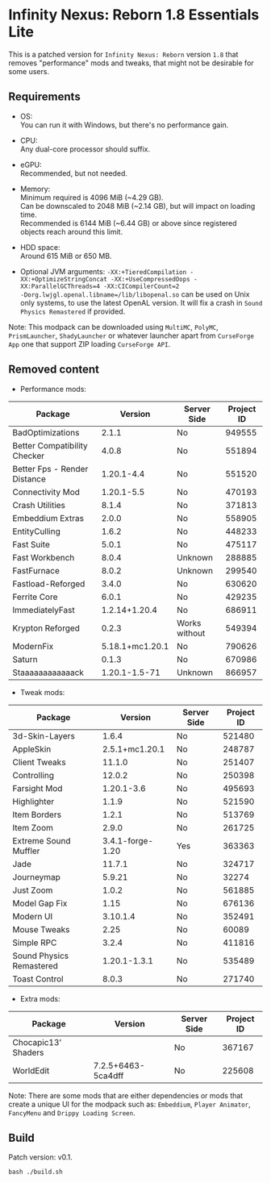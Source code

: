 Infinity Nexus: Reborn 1.8 Essentials Lite
==========================================

This is a patched version for `Infinity Nexus: Reborn` version `1.8` that removes "performance" mods and tweaks,
that might not be desirable for some users.

Requirements
------------

- OS:<br>
  You can run it with Windows, but there's no performance gain.

- CPU:<br>
  Any dual-core processor should suffix.

- eGPU:<br>
  Recommended, but not needed.

- Memory:<br>
  Minimum required is 4096 MiB (~4.29 GB).<br>
  Can be downscaled to 2048 MiB (~2.14 GB), but will impact on loading time.<br>
  Recommended is 6144 MiB (~6.44 GB) or above since registered objects reach around this limit.

- HDD space:<br>
  Around 615 MiB or 650 MB.

- Optional JVM arguments:
  `-XX:+TieredCompilation -XX:+OptimizeStringConcat -XX:+UseCompressedOops -XX:ParallelGCThreads=4 -XX:CICompilerCount=2`<br>
  `-Dorg.lwjgl.openal.libname=/lib/libopenal.so` can be used on Unix only systems, to use the latest OpenAL version. It will fix a crash in `Sound Physics Remastered` if provided.

Note: This modpack can be downloaded using `MultiMC`, `PolyMC`, `PrismLauncher`, `ShadyLauncher`
or whatever launcher apart from `CurseForge App` one that support ZIP loading `CurseForge API`.

Removed content
---------------

- Performance mods:

|   Package                     |   Version           |  Server Side  |  Project ID   |
|-------------------------------|---------------------|---------------|---------------|
| BadOptimizations              | 2.1.1               |      No       |    949555     |
| Better Compatibility Checker  | 4.0.8               |      No       |    551894     |
| Better Fps - Render Distance  | 1.20.1-4.4          |      No       |    551520     |
| Connectivity Mod              | 1.20.1-5.5          |      No       |    470193     |
| Crash Utilities               | 8.1.4               |      No       |    371813     |
| Embeddium Extras              | 2.0.0               |      No       |    558905     |
| EntityCulling                 | 1.6.2               |      No       |    448233     |
| Fast Suite                    | 5.0.1               |      No       |    475117     |
| Fast Workbench                | 8.0.4               |   Unknown     |    288885     |
| FastFurnace                   | 8.0.2               |   Unknown     |    299540     |
| Fastload-Reforged             | 3.4.0               |      No       |    630620     |
| Ferrite Core                  | 6.0.1               |      No       |    429235     |
| ImmediatelyFast               | 1.2.14+1.20.4       |      No       |    686911     |
| Krypton Reforged              | 0.2.3               | Works without |    549394     |
| ModernFix                     | 5.18.1+mc1.20.1     |      No       |    790626     |
| Saturn                        | 0.1.3               |      No       |    670986     |
| Staaaaaaaaaaaack              | 1.20.1-1.5-71       |   Unknown     |    866957     |

- Tweak mods:

|   Package                     |   Version           |  Server Side  |  Project ID   |
|-------------------------------|---------------------|---------------|---------------|
| 3d-Skin-Layers                | 1.6.4               |      No       |    521480     |
| AppleSkin                     | 2.5.1+mc1.20.1      |      No       |    248787     |
| Client Tweaks                 | 11.1.0              |      No       |    251407     |
| Controlling                   | 12.0.2              |      No       |    250398     |
| Farsight Mod                  | 1.20.1-3.6          |      No       |    495693     |
| Highlighter                   | 1.1.9               |      No       |    521590     |
| Item Borders                  | 1.2.1               |      No       |    513769     |
| Item Zoom                     | 2.9.0               |      No       |    261725     |
| Extreme Sound Muffler         | 3.4.1-forge-1.20    |      Yes      |    363363     |
| Jade                          | 11.7.1              |      No       |    324717     |
| Journeymap                    | 5.9.21              |      No       |    32274      |
| Just Zoom                     | 1.0.2               |      No       |    561885     |
| Model Gap Fix                 | 1.15                |      No       |    676136     |
| Modern UI                     | 3.10.1.4            |      No       |    352491     |
| Mouse Tweaks                  | 2.25                |      No       |    60089      |
| Simple RPC                    | 3.2.4               |      No       |    411816     |
| Sound Physics Remastered      | 1.20.1-1.3.1        |      No       |    535489     |
| Toast Control                 | 8.0.3               |      No       |    271740     |

- Extra mods:

|   Package                     |   Version           |  Server Side  |  Project ID   |
|-------------------------------|---------------------|---------------|---------------|
| Chocapic13' Shaders           |                     |      No       |    367167     |
| WorldEdit                     | 7.2.5+6463-5ca4dff  |      No       |    225608     |

Note: There are some mods that are either dependencies or mods that create
a unique UI for the modpack such as: `Embeddium`, `Player Animator`, `FancyMenu` and `Drippy Loading Screen`.

Build
-----

Patch version: v0.1.

```shell
bash ./build.sh
```
